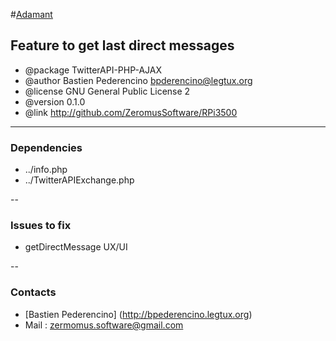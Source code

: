 #[Adamant](http://adamant.ga) 

## Feature to get last direct messages
   
 * @package  TwitterAPI-PHP-AJAX
 * @author   Bastien Pederencino <bpderencino@legtux.org>
 * @license  GNU General Public License 2
 * @version  0.1.0
 * @link     http://github.com/ZeromusSoftware/RPi3500

--- 


### Dependencies

* ../info.php
* ../TwitterAPIExchange.php


--


### Issues to fix

* getDirectMessage UX/UI


--


### Contacts

* [Bastien Pederencino] (http://bpederencino.legtux.org)
* Mail : zermomus.software@gmail.com


